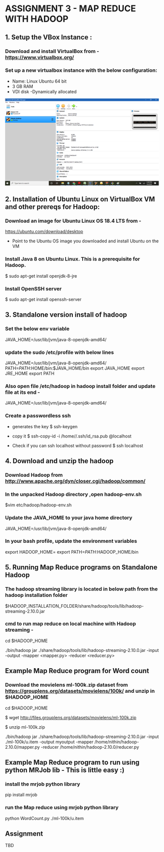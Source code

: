 #                                                ASSIGNMENT 3 -   MAP REDUCE WITH HADOOP 

## 1. Setup the VBox Instance :


### Download and install VirtualBox from - https://www.virtualbox.org/


### Set up a new virtualbox instance with the below configuration:

* Name: Linux Ubuntu 64 bit 
* 3 GB RAM 
* VDI disk -Dynamically allocated 

![UbuntuVM](https://github.com/vu-bigdata-2020/example-notebooks/blob/master/infrastructure/VM-installation.png)

## 2. Installation of Ubuntu Linux on VirtualBox VM and other prereqs for Hadoop:

### Download an image for Ubuntu Linux OS 18.4 LTS from -
https://ubuntu.com/download/desktop

* Point to the Ubuntu OS image you downloaded and install Ubuntu on the VM 


### Install Java 8 on Ubuntu Linux. This is a prerequisite for Hadoop.

$ sudo apt-get install openjdk-8-jre


### Install OpenSSH server

$ sudo apt-get install openssh-server 


## 3. Standalone version install of hadoop 

### Set the below env variable

JAVA_HOME=/usr/lib/jvm/java-8-openjdk-amd64/

### update the sudo /etc/profile with below lines

JAVA_HOME=/usr/lib/jvm/java-8-openjdk-amd64/
PATH=$PATH:$HOME/bin:$JAVA_HOME/bin
export JAVA_HOME
export JRE_HOME
export PATH

### Also open file /etc/hadoop in hadoop install folder and update file at its end -
JAVA_HOME=/usr/lib/jvm/java-8-openjdk-amd64/


### Create a passwordless ssh

* generates the key
$ ssh-keygen

* copy it
$ ssh-copy-id -i /home/<uname>/.ssh/id_rsa.pub <uname>@localhost

* Check if you can ssh localhost without password 
$ ssh localhost


## 4. Download and unzip the hadoop

### Download Hadoop from http://www.apache.org/dyn/closer.cgi/hadoop/common/

### In the unpacked Hadoop directory ,open hadoop-env.sh

$vim etc/hadoop/hadoop-env.sh

### Update the JAVA_HOME to your java home directory

JAVA_HOME=/usr/lib/jvm/java-8-openjdk-amd64/


### In your bash profile, update the environment variables 

export HADOOP_HOME=<Your hadoop home directory path>
export PATH=$PATH:$HADOOP_HOME/bin


## 5. Running Map Reduce programs on Standalone Hadoop

### The hadoop streaming library is located in below path from the hadoop installation folder

$HADOOP_INSTALLATION_FOLDER/share/hadoop/tools/lib/hadoop-streaming-2.10.0.jar

### cmd to run map reduce on local machine with Hadoop streaming -

cd $HADOOP_HOME

./bin/hadoop jar ./share/hadoop/tools/lib/hadoop-streaming-2.10.0.jar  -input <input-data-file> -output <output-data-path> -mapper <mapper.py> -reducer <reducer.py>
  
## Example Map Reduce program for Word count

### Download the movielens ml-100k.zip dataset from https://grouplens.org/datasets/movielens/100k/ and unzip in $HADOOP_HOME 

cd $HADOOP_HOME

$ wget http://files.grouplens.org/datasets/movielens/ml-100k.zip

$ unzip  ml-100k.zip

./bin/hadoop jar ./share/hadoop/tools/lib/hadoop-streaming-2.10.0.jar  -input ./ml-100k/u.item -output myoutput -mapper /home/nithin/hadoop-2.10.0/mapper.py -reducer /home/nithin/hadoop-2.10.0/reducer.py


## Example Map Reduce program to run using python MRJob lib - This is little easy :)

### install the mrjob python library

pip install mrjob

### run the Map reduce using mrjob python library

python WordCount.py ./ml-100k/u.item


## Assignment

TBD





  
  






